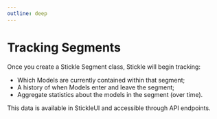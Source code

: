 ```yaml
---
outline: deep
---
```


# Tracking Segments

Once you create a Stickle Segment class, Stickle will begin tracking:

-   Which Models are currently contained within that segment;
-   A history of when Models enter and leave the segment;
-   Aggregate statistics about the models in the segment (over time).

This data is available in StickleUI and accessible through API endpoints.
